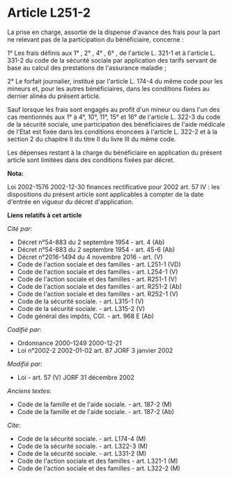 # Article L251-2

La prise en charge, assortie de la dispense d'avance des frais pour la part ne relevant pas de la participation du
bénéficiaire, concerne :

1° Les frais définis aux 1° , 2° , 4° , 6° , de l'article L. 321-1 et à l'article L. 331-2 du code de la sécurité sociale par
application des tarifs servant de base au calcul des prestations de l'assurance maladie ;

2° Le forfait journalier, institué par l'article L. 174-4 du même code pour les mineurs et, pour les autres bénéficiaires,
dans les conditions fixées au dernier alinéa du présent article.

Sauf lorsque les frais sont engagés au profit d'un mineur ou dans l'un des cas mentionnés aux 1° à 4°, 10°, 11°, 15° et 16°
de l'article L. 322-3 du code de la sécurité sociale, une participation des bénéficiaires de l'aide médicale de l'Etat est
fixée dans les conditions énoncées à l'article L. 322-2 et à la section 2 du chapitre II du titre II du livre III du même
code.

Les dépenses restant à la charge du bénéficiaire en application du présent article sont limitées dans des conditions fixées
par décret.

**Nota:**

Loi 2002-1576 2002-12-30 finances rectificative pour 2002 art. 57 IV : les dispositions du présent article sont applicables à
compter de la date d'entrée en vigueur du décret d'application.

**Liens relatifs à cet article**

_Cité par_:

  - Décret n°54-883 du 2 septembre 1954 - art. 4 (Ab)
  - Décret n°54-883 du 2 septembre 1954 - art. 45-6 (Ab)
  - Décret n°2016-1494 du 4 novembre 2016 - art. (V)
  - Code de l'action sociale et des familles - art. L251-1 (VD)
  - Code de l'action sociale et des familles - art. L254-1 (V)
  - Code de l'action sociale et des familles - art. R251-1 (V)
  - Code de l'action sociale et des familles - art. R251-2 (Ab)
  - Code de l'action sociale et des familles - art. R252-1 (V)
  - Code de la sécurité sociale. - art. L315-1 (V)
  - Code de la sécurité sociale. - art. L315-2 (V)
  - Code général des impôts, CGI. - art. 968 E (Ab)

_Codifié par_:

  - Ordonnance 2000-1249 2000-12-21
  - Loi n°2002-2 2002-01-02 art. 87 JORF 3 janvier 2002

_Modifié par_:

  - Loi - art. 57 (V) JORF 31 décembre 2002

_Anciens textes_:

  - Code de la famille et de l'aide sociale. - art. 187-2 (M)
  - Code de la famille et de l'aide sociale. - art. 187-2 (Ab)

_Cite_:

  - Code de la sécurité sociale. - art. L174-4 (M)
  - Code de la sécurité sociale. - art. L322-3 (M)
  - Code de la sécurité sociale. - art. L331-2 (M)
  - Code de l'action sociale et des familles - art. L321-1 (M)
  - Code de l'action sociale et des familles - art. L322-2 (M)
